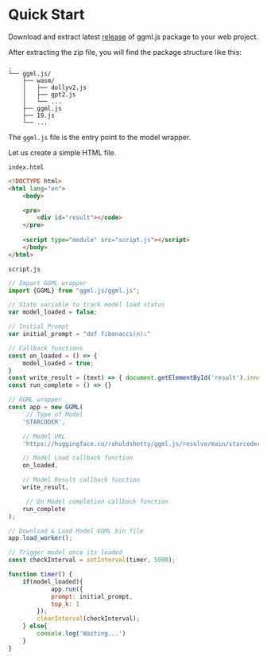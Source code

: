 # Quick Start

Download and extract latest [release](https://github.com/rahuldshetty/ggml.js/releases) of ggml.js package to your web project.

After extracting the zip file, you will find the package structure like this:

```
.
└── ggml.js/
    ├── wasm/
    │   ├── dollyv2.js
    │   ├── gpt2.js
    │   └── ...
    ├── ggml.js
    ├── 19.js
    └── ...
```

The  `ggml.js` file is the entry point to the model wrapper.

Let us create a simple HTML file.

`index.html`
```html
<!DOCTYPE html>
<html lang="en">
    <body>

    <pre>
        <div id="result"></code>
    </pre>
    
    <script type="module" src="script.js"></script>
    </body>
</html>
```



`script.js`
```js
// Import GGML wrapper
import {GGML} from "ggml.js/ggml.js";

// State variable to track model load status
var model_loaded = false;

// Initial Prompt
var initial_prompt = "def fibonacci(n):"

// Callback functions
const on_loaded = () => { 
    model_loaded = true; 
}
const write_result = (text) => { document.getElementById('result').innerText += text + "\n" }
const run_complete = () => {}

// GGML wrapper
const app = new GGML(
     // Type of Model
    'STARCODER',    

    // Model URL
    'https://huggingface.co/rahuldshetty/ggml.js/resolve/main/starcoder.bin', 

    // Model Load callback function
    on_loaded,          

    // Model Result callback function
    write_result,       

     // On Model completion callback function
    run_complete       
);

// Download & Load Model GGML bin file
app.load_worker();

// Trigger model once its loaded
const checkInterval = setInterval(timer, 5000);

function timer() {
    if(model_loaded){
            app.run({
            prompt: initial_prompt,
            top_k: 1
        });
        clearInterval(checkInterval);
    } else{
        console.log('Waiting...')
    }
}
```
